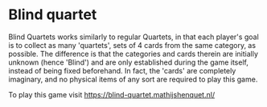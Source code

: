 # Blind quartet

Blind Quartets works similarly to regular Quartets, in that each player's goal is to collect as many 'quartets', sets of 4 cards from the same category, as possible. The difference is that the categories and cards therein are initially unknown (hence 'Blind') and are only established during the game itself, instead of being fixed beforehand. In fact, the 'cards' are completely imaginary, and no physical items of any sort are required to play this game.

To play this game visit https://blind-quartet.mathijshenquet.nl/
